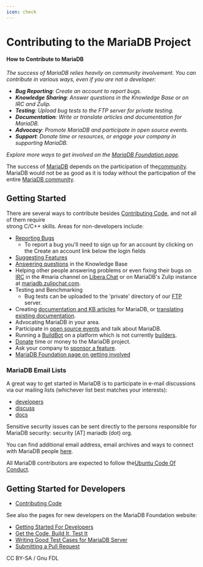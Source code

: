 ```yaml
---
icon: check
---
```


# Contributing to the MariaDB Project

#### How to Contribute to MariaDB

_The success of MariaDB relies heavily on community involvement. You can contribute in various ways, even if you are not a developer:_

* _**Bug Reporting**: Create an account to report bugs._
* _**Knowledge Sharing**: Answer questions in the Knowledge Base or on IRC and Zulip._
* _**Testing**: Upload bug tests to the FTP server for private testing._
* _**Documentation**: Write or translate articles and documentation for MariaDB._
* _**Advocacy**: Promote MariaDB and participate in open source events._
* _**Support**: Donate time or resources, or engage your company in supporting MariaDB._

_Explore more ways to get involved on the_ [_MariaDB Foundation page_](https://mariadb.org/get-involved/)_._

The success of [MariaDB](../../../kb/en/mariadb/) depends on the participation of the[community](../../../kb/en/community/). MariaDB would not be as good as it is today without the participation of the entire [MariaDB community](../../../kb/en/community/).

## Getting Started

There are several ways to contribute besides [Contributing Code](contributing-code.md), and not all of them require\
strong C/C++ skills. Areas for non-developers include:

* [Reporting Bugs](../community/bug-tracking/reporting-bugs.md)
  * To report a bug you'll need to sign up for an account by clicking on the Create an account link below the login fields
* [Suggesting Features](../../development-articles/general-info/tools/jira.md)
* [Answering questions](https://mariadb.com/kb/en/+questions/) in the Knowledge Base
* Helping other people answering problems or even fixing their bugs on [IRC](../../../kb/en/irc/) in the #maria channel on [Libera.Chat](../../../kb/en/irc/) or on MariaDB's Zulip instance at [mariadb.zulipchat.com](https://mariadb.zulipchat.com).
* Testing and Benchmarking
  * Bug tests can be uploaded to the 'private' directory of our [FTP](../../../kb/en/ftp/) server.
* Creating [documentation and KB articles](https://mariadb.com/kb/en/meta/writing-and-editing-knowledge-base-articles) for MariaDB, or [translating existing documentation](https://mariadb.com/kb/en/translation-howto/).
* Advocating MariaDB in your area.
* Participate in [open source events](https://mariadb.org/events/) and talk about MariaDB.
* Running a [BuildBot](../../development-articles/general-info/tools/buildbot/) on a platform which is not currently [builders](https://buildbot.mariadb.org/#/builders).
* [Donate](https://mariadb.org/donate/) time or money to the MariaDB project.
* Ask your company to [sponsor a feature](sponsoring-the-mariadb-project.md).
* [MariaDB Foundation page on getting involved](https://mariadb.org/get-involved/)

### MariaDB Email Lists

A great way to get started in MariaDB is to participate in e-mail discussions\
via our mailing lists (whichever list best matches your interests):

* [developers](https://lists.mariadb.org/postorius/lists/developers.lists.mariadb.org/)
* [discuss](https://lists.mariadb.org/postorius/lists/discuss.lists.mariadb.org)
* [docs](https://lists.mariadb.org/postorius/lists/docs.lists.mariadb.org)

Sensitive security issues can be sent directly to the persons responsible for MariaDB security: security \[AT] mariadb (dot) org.

You can find additional email address, email archives and ways to connect with MariaDB people [here](broken-reference).

All MariaDB contributors are expected to follow the[Ubuntu Code Of Conduct](https://www.ubuntu.com/community/conduct).

## Getting Started for Developers

* [Contributing Code](contributing-code.md)

See also the pages for new developers on the MariaDB Foundation website:

* [Getting Started For Developers](https://mariadb.org/get-involved/getting-started-for-developers/)
* [Get the Code, Build It, Test It](https://mariadb.org/get-involved/getting-started-for-developers/get-code-build-test/)
* [Writing Good Test Cases for MariaDB Server](https://mariadb.org/get-involved/getting-started-for-developers/writing-good-test-cases-mariadb-server/)
* [Submitting a Pull Request](https://mariadb.org/get-involved/getting-started-for-developers/submitting-pull-request/)

CC BY-SA / Gnu FDL
